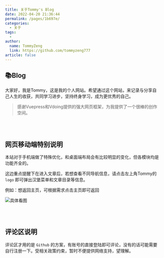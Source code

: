 ```yaml
---
title: 关于Tommy's Blog
date: 2022-04-20 21:36:44
permalink: /pages/1b697e/
categories:
  - 关于
tags:
  - 
author: 
  name: TommyZeng
  link: https://github.com/tommyzeng777
article: false
---
```


## 📚Blog
大家好，我是Tommy，这是我的个人网站。希望通过这个网站，来记录与分享自己人生的收获，共同学习进步，坚持终身学习，成为更优秀的自己。


> 感谢Vuepress和Vdoing提供的强大网页框架，为我提供了一个很棒的创作空间。

<br>
<br>

## 网页移动端特别说明

本站对于手机端做了特殊优化，和桌面端布局会有比较明显的变化，但各模块均是功能齐全的。

这边重点提醒下在进入文章后，若想查看不同导航信息，请点击左上角Tommy的 `logo` 即可弹出汉堡菜单和文章目录等信息。

例如：想返回主页，可根据需求点击主页即可返回


![具体看图](https://gcore.jsdelivr.net/gh/TommyZeng777/picgo/img/202210061953588.png)

<br>
<br>

## 评论区说明

评论区才用的是 `Github` 的方案，有账号的直接登陆即可评论，没有的话可能需要自行注册一下。受相关政策约束，暂时不便提供网络支持，望理解。

